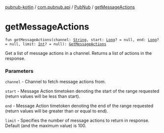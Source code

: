 [pubnub-kotlin](../../index.md) / [com.pubnub.api](../index.md) / [PubNub](index.md) / [getMessageActions](./get-message-actions.md)

# getMessageActions

`fun getMessageActions(channel: `[`String`](https://kotlinlang.org/api/latest/jvm/stdlib/kotlin/-string/index.html)`, start: `[`Long`](https://kotlinlang.org/api/latest/jvm/stdlib/kotlin/-long/index.html)`? = null, end: `[`Long`](https://kotlinlang.org/api/latest/jvm/stdlib/kotlin/-long/index.html)`? = null, limit: `[`Int`](https://kotlinlang.org/api/latest/jvm/stdlib/kotlin/-int/index.html)`? = null): `[`GetMessageActions`](../../com.pubnub.api.endpoints.message_actions/-get-message-actions/index.md)

Get a list of message actions in a channel. Returns a list of actions in the response.

### Parameters

`channel` - Channel to fetch message actions from.

`start` - Message Action timetoken denoting the start of the range requested
    (return values will be less than start).

`end` - Message Action timetoken denoting the end of the range requested
    (return values will be greater than or equal to end).

`limit` - Specifies the number of message actions to return in response.
    Default (and the maximum value) is 100.